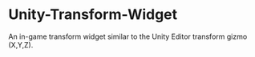 # Unity-Transform-Widget
An in-game transform widget similar to the Unity Editor transform gizmo (X,Y,Z). 
